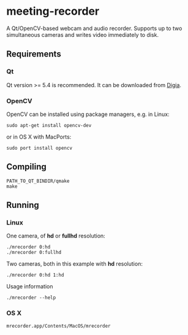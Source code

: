 # meeting-recorder

A Qt/OpenCV-based webcam and audio recorder.  Supports up to two simultaneous cameras and writes video immediately to disk. 

## Requirements

### Qt

Qt version >= 5.4 is recommended.  It can be downloaded from
[Digia](https://www.qt.io/download-open-source/).

### OpenCV

OpenCV can be installed using package managers, e.g. in Linux:

	sudo apt-get install opencv-dev

or in OS X with MacPorts:

	sudo port install opencv

## Compiling

	PATH_TO_QT_BINDIR/qmake
	make

## Running

### Linux

One camera, of **hd** or **fullhd** resolution:

	./mrecorder 0:hd
	./mrecorder 0:fullhd

Two cameras, both in this example with **hd** resolution:

	./mrecorder 0:hd 1:hd

Usage information

	./mrecorder --help

### OS X

	mrecorder.app/Contents/MacOS/mrecorder

